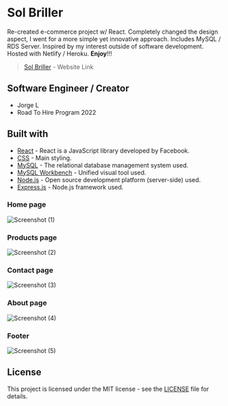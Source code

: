  # **Sol Briller**
 Re-created e-commerce project w/ React. Completely changed the design aspect, I went for a more simple yet innovative approach. Includes MySQL / RDS Server. Inspired by my interest outside of software development. Hosted with Netlify / Heroku. **Enjoy**!!!

 > [Sol Briller]() - Website Link

 ## Software Engineer / Creator
 - Jorge L 
 - Road To Hire Program 2022

## **Built with**
* [React](https://reactjs.org/) - React is a JavaScript library developed by Facebook.
* [CSS](https://developer.mozilla.org/en-US/docs/Web/CSS) - Main styling.
* [MySQL](https://www.mysql.com/) - The relational database management system used.
* [MySQL Workbench](https://www.mysql.com/products/workbench/) - Unified visual tool used.
* [Node.js](https://nodejs.org/en/) - Open source development platform (server-side) used.
* [Express.js](https://expressjs.com/) - Node.js framework used. 

### **Home page**
![Screenshot (1)](../solBriller%20v2/client/src/ss/Home.png)

### **Products page**
![Screenshot (2)](../solBriller%20v2/client/src/ss/Products.png)

### **Contact page**
![Screenshot (3)](../solBriller%20v2/client/src/ss/Contact.png)

### **About page**
![Screenshot (4)](../solBriller%20v2/client/src/ss/About.png)

### **Footer**
![Screenshot (5)](../solBriller%20v2/client/src/ss/Footer.png)

## **License**
This project is licensed under the MIT license - see the [LICENSE](./client/LICENSE) file for details.